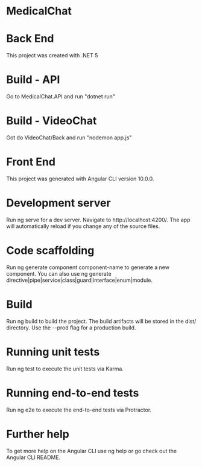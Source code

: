 # MedicalChat

# Back End

This project was created with .NET 5

# Build - API 

Go to MedicalChat.API and run "dotnet run"

# Build - VideoChat

Got do VideoChat/Back and run "nodemon app.js"


# Front End

This project was generated with Angular CLI version 10.0.0.

# Development server
Run ng serve for a dev server. Navigate to http://localhost:4200/. The app will automatically reload if you change any of the source files.

# Code scaffolding
Run ng generate component component-name to generate a new component. You can also use ng generate directive|pipe|service|class|guard|interface|enum|module.

# Build
Run ng build to build the project. The build artifacts will be stored in the dist/ directory. Use the --prod flag for a production build.

# Running unit tests
Run ng test to execute the unit tests via Karma.

# Running end-to-end tests
Run ng e2e to execute the end-to-end tests via Protractor.

# Further help
To get more help on the Angular CLI use ng help or go check out the Angular CLI README.
